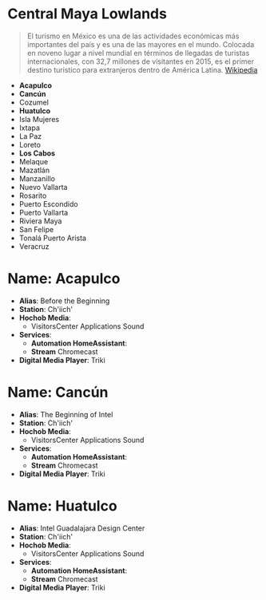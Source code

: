 # Central Maya Lowlands

> El turismo en México es una de las actividades económicas más importantes del país y es una de las mayores en el mundo. Colocada en noveno lugar a nivel mundial en términos de llegadas de turistas internacionales, con 32,7 millones de visitantes en 2015, es el primer destino turistico para extranjeros dentro de América Latina. [Wikipedia](https://es.wikipedia.org/wiki/Turismo_en_M%C3%A9xico)

- __Acapulco__
- __Cancún__
- Cozumel
- __Huatulco__
- Isla Mujeres
- Ixtapa
- La Paz
- Loreto
- __Los Cabos__
- Melaque
- Mazatlán
- Manzanillo
- Nuevo Vallarta
- Rosarito
- Puerto Escondido
- Puerto Vallarta
- Riviera Maya
- San Felipe
- Tonalá Puerto Arista
- Veracruz

# Name: Acapulco

- __Alias__: Before the Beginning
- __Station__: Ch'iich'
- __Hochob Media__:
  - VisitorsCenter Applications Sound
- __Services__:
  - __Automation HomeAssistant__:
  - __Stream__ Chromecast
- __Digital Media Player__: Triki

# Name: Cancún

- __Alias__: The Beginning of Intel
- __Station__: Ch'iich'
- __Hochob Media__:
  - VisitorsCenter Applications Sound
- __Services__:
  - __Automation HomeAssistant__:
  - __Stream__ Chromecast
- __Digital Media Player__: Triki

# Name: Huatulco

- __Alias__: Intel Guadalajara Design Center
- __Station__: Ch'iich'
- __Hochob Media__:
  - VisitorsCenter Applications Sound
- __Services__:
  - __Automation HomeAssistant__:
  - __Stream__ Chromecast
- __Digital Media Player__: Triki


